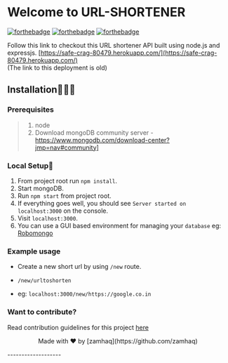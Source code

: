 # Welcome to URL-SHORTENER

[![forthebadge](https://forthebadge.com/images/badges/made-with-java.svg)](https://forthebadge.com)
[![forthebadge](https://forthebadge.com/images/badges/built-for-android.svg)](https://forthebadge.com)
[![forthebadge](https://forthebadge.com/images/badges/check-it-out.svg)](https://forthebadge.com)

Follow this link to checkout this URL shortener API built using node.js and expressjs.
[https://safe-crag-80479.herokuapp.com/](https://safe-crag-80479.herokuapp.com/)  
(The link to this deployment is old)

## Installation👨🏻‍💻

### Prerequisites

> 1. node
> 2. Download mongoDB community server - https://www.mongodb.com/download-center?jmp=nav#community]
### Local Setup🔧
1. From project root run `npm install`.
2. Start mongoDB.
3. Run `npm start` from project root.
4. If everything goes well, you should see `Server started on localhost:3000` on the console.
5. Visit `localhost:3000`.
6. You can use a GUI based environment for managing your `database` eg: [Robomongo](https://robomongo.org/)

### Example usage
- Create a new short url by using `/new` route.

- `/new/urltoshorten`

- eg: `localhost:3000/new/https://google.co.in`

### Want to contribute?
Read contribution guidelines for this project [here](.github/CONTRIBUTING.md)


<p align="center">Made with ❤️ by [zamhaq](https://github.com/zamhaq)</p>
-------------------
